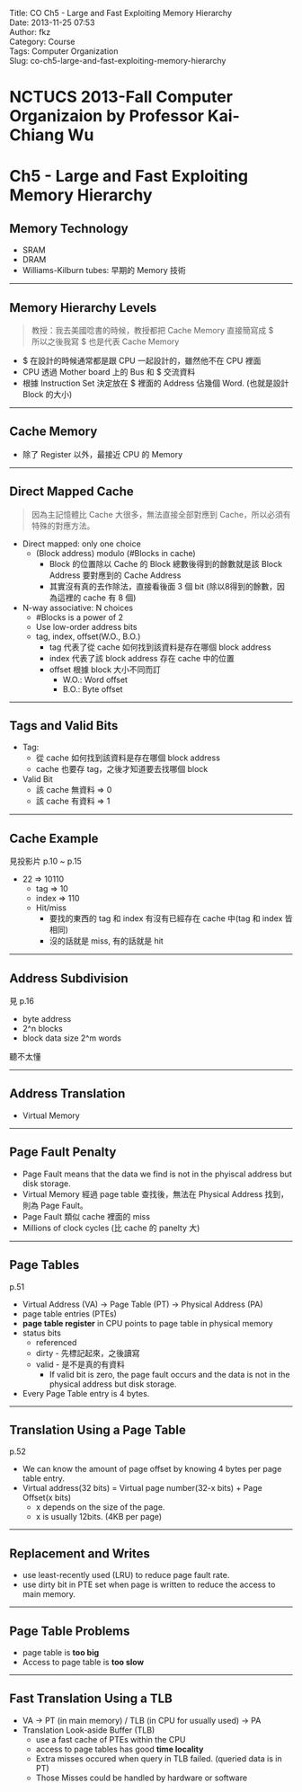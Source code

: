 Title: CO Ch5 - Large and Fast Exploiting Memory Hierarchy  
Date: 2013-11-25 07:53  
Author: fkz  
Category: Course  
Tags: Computer Organization  
Slug: co-ch5-large-and-fast-exploiting-memory-hierarchy  
  
  
# NCTUCS 2013-Fall Computer Organizaion by Professor Kai-Chiang Wu  
# Ch5 - Large and Fast Exploiting Memory Hierarchy  
  
## Memory Technology  
+ SRAM  
+ DRAM  
+ Williams-Kilburn tubes: 早期的 Memory 技術  
  
---  
  
## Memory Hierarchy Levels  
> 教授：我去美國唸書的時候，教授都把 Cache Memory 直接簡寫成 $  
所以之後我寫 $ 也是代表 Cache Memory  
  
+ $ 在設計的時候通常都是跟 CPU 一起設計的，雖然他不在 CPU 裡面  
+ CPU 透過 Mother board 上的 Bus 和 $ 交流資料  
+ 根據 Instruction Set 決定放在 $ 裡面的 Address 佔幾個 Word. (也就是設計 Block 的大小)  
  
---  
  
## Cache Memory  
  
+ 除了 Register 以外，最接近 CPU 的 Memory  
  
---  
  
## Direct Mapped Cache  
  
> 因為主記憶體比 Cache 大很多，無法直接全部對應到 Cache，所以必須有特殊的對應方法。  
  
+ Direct mapped: only one choice  
    + (Block address) modulo (#Blocks in cache)  
        + Block 的位置除以 Cache 的 Block 總數後得到的餘數就是該 Block Address 要對應到的 Cache Address  
        + 其實沒有真的去作除法，直接看後面 3 個 bit (除以8得到的餘數，因為這裡的 cache 有 8 個)  
+ N-way associative: N choices  
    + #Blocks is a power of 2  
    + Use low-order address bits  
    + tag, index, offset(W.O., B.O.)  
        + tag 代表了從 cache 如何找到該資料是存在哪個 block address  
        + index 代表了該 block address 存在 cache 中的位置  
        + offset 根據 block 大小不同而訂  
            + W.O.: Word offset  
            + B.O.: Byte offset  
  
---  
## Tags and Valid Bits  
  
+ Tag:  
    + 從 cache 如何找到該資料是存在哪個 block address  
    + cache 也要存 tag，之後才知道要去找哪個 block  
+ Valid Bit  
    + 該 cache 無資料 => 0  
    + 該 cache 有資料 => 1  
  
---  
## Cache Example  
見投影片 p.10 ~ p.15  
  
+ 22 => 10110  
    + tag => 10  
    + index => 110  
    + Hit/miss  
        + 要找的東西的 tag 和 index 有沒有已經存在 cache 中(tag 和 index 皆相同)  
        + 沒的話就是 miss, 有的話就是 hit  
  
---  
## Address Subdivision  
見 p.16  
  
+ byte address  
+ 2^n blocks  
+ block data size 2^m words  
  
聽不太懂  
  
---  
## Address Translation  
  
+ Virtual Memory  
  
---  
## Page Fault Penalty  
  
+ Page Fault means that the data we find is not in the phyiscal address but disk storage.  
+ Virtual Memory 經過 page table 查找後，無法在 Physical Address 找到，則為 Page Fault。  
+ Page Fault 類似 cache 裡面的 miss  
+ Millions of clock cycles (比 cache 的 panelty 大)  
  
---  
## Page Tables  
p.51  
  
+ Virtual Address (VA) -> Page Table (PT) -> Physical Address (PA)  
+ page table entries (PTEs)  
+ **page table register** in CPU points to page table in physical memory  
+ status bits  
    + referenced  
    + dirty - 先標記起來，之後讀寫  
    + valid - 是不是真的有資料  
        + If valid bit is zero, the page fault occurs and the data is not in the physical address but disk storage.  
+ Every Page Table entry is 4 bytes.  
  
---  
## Translation Using a Page Table  
p.52  
  
+ We can know the amount of page offset by knowing 4 bytes per page table entry.  
+ Virtual address(32 bits) = Virtual page number(32-x bits) + Page Offset(x bits)  
    + x depends on the size of the page.  
    + x is usually 12bits. (4KB per page)  
  
---  
## Replacement and Writes  
  
+ use least-recently used (LRU) to reduce page fault rate.  
+ use dirty bit in PTE set when page is written to reduce the access to main memory.  
  
---  
## Page Table Problems  
  
+ page table is **too big**  
+ Access to page table is **too slow**  
  
---  
## Fast Translation Using a TLB  
  
+ VA -> PT (in main memory) / TLB (in CPU for usually used) -> PA  
+ Translation Look-aside Buffer (TLB)  
    + use a fast cache of PTEs within the CPU  
    + access to page tables has good **time locality**  
    + Extra misses occured when query in TLB failed. (queried data is in PT)  
    + Those Misses could be handled by hardware or software  
